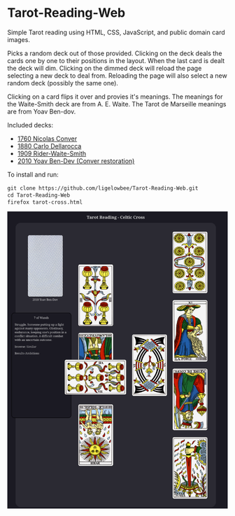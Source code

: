 # Tarot-Reading-Web
Simple Tarot reading using HTML, CSS, JavaScript, 
and public domain card images.

Picks a random deck out of those provided. Clicking on the deck deals the cards
one by one to their positions in the layout. When the last card is dealt the
deck will dim.  Clicking on the dimmed deck will reload the page selecting a new
deck to deal from. Reloading the page will also select a new random deck
(possibly the same one).

Clicking on a card flips it over and provies it's meanings. The meanings for the
Waite-Smith deck are from A. E. Waite. The Tarot de Marseille meanings are from
Yoav Ben-dov.

Included decks:
- [1760 Nicolas Conver](https://gallica.bnf.fr/ark:/12148/btv1b10520316w)
- [1880 Carlo Dellarocca](https://www.britishmuseum.org/collection/object/P_1896-0501-12)
- [1909 Rider-Waite-Smith](https://en.wikipedia.org/wiki/Rider%E2%80%93Waite_Tarot)
- [2010 Yoav Ben-Dev (Conver restoration)](https://cbdtarot.com/the-cards/)

To install and run:
```
git clone https://github.com/ligelowbee/Tarot-Reading-Web.git
cd Tarot-Reading-Web
firefox tarot-cross.html
```
![Sample Celtic Cross layout using Tarot de Marseille cards from Yoav Ben-Dov](tarot-cross.png "Yoav Ben-Dov cards in a Celtic Cross")

